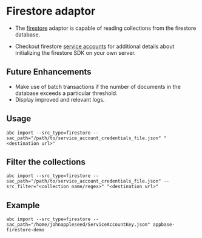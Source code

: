 # Firestore adaptor

- The [firestore](https://firebase.google.com/docs/firestore) adaptor is capable of reading collections from the firestore database.

- Checkout firestore [service accounts](https://console.cloud.google.com/iam-admin/serviceaccounts) for additional 
details about initializing the firestore SDK on your own server.  

## Future Enhancements
- Make use of batch transactions if the number of documents in the database exceeds a particular threshold.
- Display improved and relevant logs.

## Usage
`abc import --src_type=firestore --sac_path="/path/to/service_account_credentials_file.json" "<destination url>"`

## Filter the collections
`abc import --src_type=firestore --sac_path="/path/to/service_account_credentials_file.json" --src_filter="<collection name/regex>" "<destination url>"`

## Example
`abc import --src_type=firestore --sac_path="/home/johnappleseed/ServiceAccountKey.json" appbase-firestore-demo`